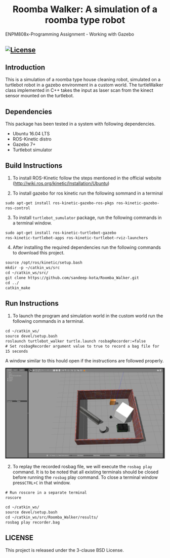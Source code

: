 <h1 align="center"> Roomba Walker: A simulation of a roomba type robot</h1>
ENPM808x-Programming Assignment - Working with Gazebo

[![License](https://img.shields.io/badge/License-BSD%203--Clause-blue.svg)](https://opensource.org/licenses/BSD-3-Clause)
---

## Introduction

This is a simulation of a roomba type house cleaning robot, simulated on a turtlebot robot in a gazebo environment in a custom world. The turtleWalker class implemented in C++ takes the input as laser scan from the kinect sensor mounted on the turtlebot.


## Dependencies

This package has been tested in a system with following dependencies.
- Ubuntu 16.04 LTS
- ROS-Kinetic distro
- Gazebo 7+
- Turtlebot simulator

## Build Instructions

1) To install ROS-Kinetic follow the steps mentioned in the official website (http://wiki.ros.org/kinetic/Installation/Ubuntu)

2) To install gazebo for ros kinetic run the following sommand in a terminal
```
sudo apt-get install ros-kinetic-gazebo-ros-pkgs ros-kinetic-gazebo-ros-control
``` 
3) To install `turtlebot_sumulator` package, run the following commands in a terminal window.
```
sudo apt-get install ros-kinetic-turtlebot-gazebo 
ros-kinetic-turtlebot-apps ros-kinetic-turtlebot-rviz-launchers
``` 

4) After installing the required dependencies run the following commands to download this project.
```
source /opt/ros/kinetic/setup.bash
mkdir -p ~/catkin_ws/src
cd ~/catkin_ws/src/
git clone https://github.com/sandeep-kota/Roomba_Walker.git
cd ../ 
catkin_make
```

## Run Instructions

1) To launch the program and simulation world in the custom world run the following commands in a terminal.
```
cd ~/catkin_ws/
source devel/setup.bash
roslaunch turtlebot_walker turtle.launch rosbagRecorder:=false
# Set rosbagRecorder argument value to true to record a bag file for 15 seconds
```
A window similar to this hould open if the instructions are followed properly.
	<p align = "center">
		<img src = "./results/1.png"	>
	</p>

2) To replay the recorded rosbag file, we will execute the `rosbag play	` command. It is to be noted that all existing terminals should be closed before running the `rosbag` play command. To close a terminal window press`CTRL+C` in that window.
```
# Run roscore in a separate terminal
roscore
```
```
cd ~/catkin_ws/
source devel/setup.bash
cd ~/catkin_ws/src/Roomba_Walker/results/
rosbag play recorder.bag 
```

## LICENSE
This project is released under the 3-clause BSD License.
